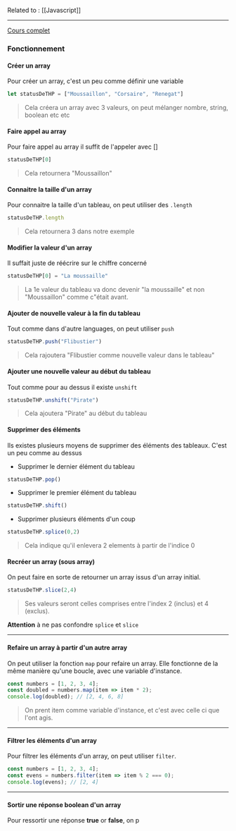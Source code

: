 Related to : [[Javascript]]

---

[Cours complet](https://developer.mozilla.org/fr/docs/Web/JavaScript/Reference/Global_Objects/Array)

### Fonctionnement

#### Créer un array

Pour créer un array, c'est un peu comme définir une variable

```js
let statusDeTHP = ["Moussaillon", "Corsaire", "Renegat"]
```
> Cela créera un array avec 3 valeurs, on peut mélanger nombre, string, boolean etc etc 


#### Faire appel au array 

Pour faire appel au array il suffit de l'appeler avec []

```js
statusDeTHP[0]
```
> Cela retournera "Moussaillon"


#### Connaitre la taille d'un array

Pour connaitre la taille d'un tableau, on peut utiliser des `.length` 

```js
statusDeTHP.length
```
> Cela retournera 3 dans notre exemple


#### Modifier la valeur d'un array

Il suffait juste de réécrire sur le chiffre concerné

```js
statusDeTHP[0] = "La moussaille"
```
> La 1e valeur du tableau va donc devenir "la moussaille" et non "Moussaillon" comme c"était avant.


#### Ajouter de nouvelle valeur à la fin du tableau

Tout comme dans d'autre languages, on peut utiliser `push`

```js
statusDeTHP.push("Flibustier")
```
> Cela rajoutera "Flibustier comme nouvelle valeur dans le tableau"

#### Ajouter une nouvelle valeur au début du tableau

Tout comme pour au dessus il existe `unshift`

```js
statusDeTHP.unshift("Pirate")
```
> Cela ajoutera "Pirate" au début du tableau

#### Supprimer des éléments

Ils existes plusieurs moyens de supprimer des éléments des tableaux. 
C'est un peu comme au dessus 

- Supprimer le dernier élément du tableau

```js
statusDeTHP.pop()
```

- Supprimer le premier élément du tableau

```js
statusDeTHP.shift()
```

- Supprimer plusieurs éléments d'un coup 

```js
statusDeTHP.splice(0,2)
```
> Cela indique qu'il enlevera 2 elements à partir de l'indice 0


#### Recréer un array (sous array)

On peut faire en sorte de retourner un array issus d'un array initial. 

```js
statusDeTHP.slice(2,4)
```
> Ses valeurs seront celles comprises entre l'index 2 (inclus) et 4 (exclus).

**Attention** à ne pas confondre `splice` et `slice`

---

#### Refaire un array à partir d'un autre array

On peut utiliser la fonction `map` pour refaire un array. Elle fonctionne de la même manière qu'une boucle, avec une variable d'instance. 


```javascript
const numbers = [1, 2, 3, 4];
const doubled = numbers.map(item => item * 2);
console.log(doubled); // [2, 4, 6, 8]
```
> On prent item comme variable d'instance, et c'est avec celle ci que l'ont agis. 

---

#### Filtrer les éléments d'un array 

Pour filtrer les éléments d'un array, on peut utiliser `filter`.

```javascript
const numbers = [1, 2, 3, 4];
const evens = numbers.filter(item => item % 2 === 0);
console.log(evens); // [2, 4]
```

--- 

#### Sortir une réponse boolean d'un array

Pour ressortir une réponse **true** or **false**, on p

